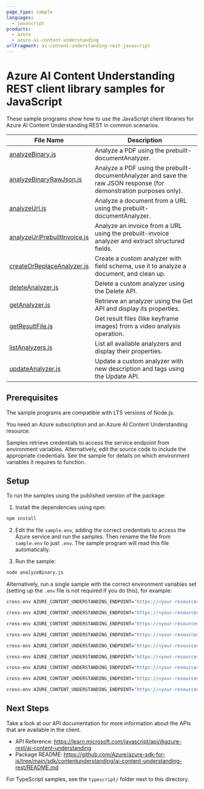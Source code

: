 ```yaml
---
page_type: sample
languages:
  - javascript
products:
  - azure
  - azure-ai-content-understanding
urlFragment: ai-content-understanding-rest-javascript
---
```


# Azure AI Content Understanding REST client library samples for JavaScript

These sample programs show how to use the JavaScript client libraries for Azure AI Content Understanding REST in common scenarios.

| File Name                                                    | Description                                                                                                         |
| ------------------------------------------------------------ | ------------------------------------------------------------------------------------------------------------------- |
| [analyzeBinary.js](analyzeBinary.js)                         | Analyze a PDF using the prebuilt-documentAnalyzer.                                                                  |
| [analyzeBinaryRawJson.js](analyzeBinaryRawJson.js)           | Analyze a PDF using the prebuilt-documentAnalyzer and save the raw JSON response (for demonstration purposes only). |
| [analyzeUrl.js](analyzeUrl.js)                               | Analyze a document from a URL using the prebuilt-documentAnalyzer.                                                  |
| [analyzeUrlPrebuiltInvoice.js](analyzeUrlPrebuiltInvoice.js) | Analyze an invoice from a URL using the prebuilt-invoice analyzer and extract structured fields.                    |
| [createOrReplaceAnalyzer.js](createOrReplaceAnalyzer.js)     | Create a custom analyzer with field schema, use it to analyze a document, and clean up.                             |
| [deleteAnalyzer.js](deleteAnalyzer.js)                       | Delete a custom analyzer using the Delete API.                                                                      |
| [getAnalyzer.js](getAnalyzer.js)                             | Retrieve an analyzer using the Get API and display its properties.                                                  |
| [getResultFile.js](getResultFile.js)                         | Get result files (like keyframe images) from a video analysis operation.                                            |
| [listAnalyzers.js](listAnalyzers.js)                         | List all available analyzers and display their properties.                                                          |
| [updateAnalyzer.js](updateAnalyzer.js)                       | Update a custom analyzer with new description and tags using the Update API.                                        |

## Prerequisites

The sample programs are compatible with LTS versions of Node.js.

You need an Azure subscription and an Azure AI Content Understanding resource.

Samples retrieve credentials to access the service endpoint from environment variables. Alternatively, edit the source code to include the appropriate credentials. See the sample for details on which environment variables it requires to function.

## Setup

To run the samples using the published version of the package:

1. Install the dependencies using npm:

```bash
npm install
```

2. Edit the file `sample.env`, adding the correct credentials to access the Azure service and run the samples. Then rename the file from `sample.env` to just `.env`. The sample program will read this file automatically.

3. Run the sample:

```bash
node analyzeBinary.js
```

Alternatively, run a single sample with the correct environment variables set (setting up the `.env` file is not required if you do this), for example:

```bash
cross-env AZURE_CONTENT_UNDERSTANDING_ENDPOINT="https://<your-resource>.cognitiveservices.azure.com/" node analyzeBinary.js
```

```bash
cross-env AZURE_CONTENT_UNDERSTANDING_ENDPOINT="https://<your-resource>.cognitiveservices.azure.com/" node analyzeUrl.js
```

```bash
cross-env AZURE_CONTENT_UNDERSTANDING_ENDPOINT="https://<your-resource>.cognitiveservices.azure.com/" node analyzeUrlPrebuiltInvoice.js
```

```bash
cross-env AZURE_CONTENT_UNDERSTANDING_ENDPOINT="https://<your-resource>.cognitiveservices.azure.com/" node createOrReplaceAnalyzer.js
```

```bash
cross-env AZURE_CONTENT_UNDERSTANDING_ENDPOINT="https://<your-resource>.cognitiveservices.azure.com/" node deleteAnalyzer.js
```

```bash
cross-env AZURE_CONTENT_UNDERSTANDING_ENDPOINT="https://<your-resource>.cognitiveservices.azure.com/" node getAnalyzer.js
```

```bash
cross-env AZURE_CONTENT_UNDERSTANDING_ENDPOINT="https://<your-resource>.cognitiveservices.azure.com/" node getResultFile.js
```

```bash
cross-env AZURE_CONTENT_UNDERSTANDING_ENDPOINT="https://<your-resource>.cognitiveservices.azure.com/" node listAnalyzers.js
```

```bash
cross-env AZURE_CONTENT_UNDERSTANDING_ENDPOINT="https://<your-resource>.cognitiveservices.azure.com/" node updateAnalyzer.js
```

## Next Steps

Take a look at our API documentation for more information about the APIs that are available in the client.

- API Reference: https://learn.microsoft.com/javascript/api/@azure-rest/ai-content-understanding
- Package README: https://github.com/Azure/azure-sdk-for-js/tree/main/sdk/contentunderstanding/ai-content-understanding-rest/README.md

For TypeScript samples, see the `typescript/` folder next to this directory.
